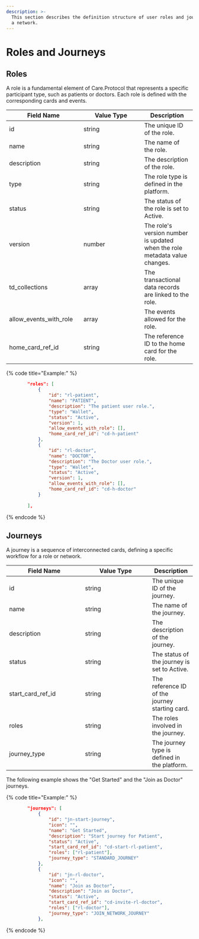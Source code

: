```yaml
---
description: >-
  This section describes the definition structure of user roles and journeys in
  a network.
---
```


# Roles and Journeys

## Roles

A role is a fundamental element of Care.Protocol that represents a specific participant type, such as patients or doctors. Each role is defined with the corresponding cards and events.

<table><thead><tr><th width="185">Field Name</th><th width="148">Value Type</th><th>Description</th></tr></thead><tbody><tr><td>id</td><td>string</td><td>The unique ID of the role.</td></tr><tr><td>name</td><td>string</td><td>The name of the role.</td></tr><tr><td>description</td><td>string</td><td>The description of the role.</td></tr><tr><td>type</td><td>string</td><td>The role type is defined in the platform.</td></tr><tr><td>status</td><td>string</td><td>The status of the role is set to Active.</td></tr><tr><td>version</td><td>number</td><td>The role's version number is updated when the role metadata value changes.</td></tr><tr><td>td_collections</td><td>array</td><td>The transactional data records are linked to the role.</td></tr><tr><td>allow_events_with_role</td><td>array</td><td>The events allowed for the role.</td></tr><tr><td>home_card_ref_id</td><td>string</td><td>The reference ID to the home card for the role.</td></tr></tbody></table>

{% code title="Example:" %}
```json
        "roles": [
            {
                "id": "rl-patient",
                "name": "PATIENT",
                "description": "The patient user role.",
                "type": "Wallet",
                "status": "Active",
                "version": 1,
                "allow_events_with_role": [],
                "home_card_ref_id": "cd-h-patient"
            },
            {
                "id": "rl-doctor",
                "name": "DOCTOR",
                "description": "The Doctor user role.",
                "type": "Wallet",
                "status": "Active",
                "version": 1,
                "allow_events_with_role": [],
                "home_card_ref_id": "cd-h-doctor"
            }
            
        ],
```
{% endcode %}

## Journeys

A journey is a sequence of interconnected cards, defining a specific workflow for a role or network.

<table><thead><tr><th width="189">Field Name</th><th width="165">Value Type</th><th>Description</th></tr></thead><tbody><tr><td>id</td><td>string</td><td>The unique ID of the journey.</td></tr><tr><td>name</td><td>string</td><td>The name of the journey.</td></tr><tr><td>description</td><td>string</td><td>The description of the journey.</td></tr><tr><td>status</td><td>string</td><td>The status of the journey is set to Active.</td></tr><tr><td>start_card_ref_id</td><td>string</td><td>The reference ID of the journey starting card.</td></tr><tr><td>roles</td><td>string</td><td>The roles involved in the journey.</td></tr><tr><td>journey_type</td><td>string</td><td>The journey type is defined in the platform.</td></tr></tbody></table>

The following example shows the "Get Started" and the "Join as Doctor" journeys.

{% code title="Example:" %}
```json
        "journeys": [
            {
                "id": "jn-start-journey",
                "icon": "",
                "name": "Get Started",
                "description": "Start journey for Patient",
                "status": "Active",
                "start_card_ref_id": "cd-start-rl-patient",
                "roles": ["rl-patient"],
                "journey_type": "STANDARD_JOURNEY"
            },
            {
                "id": "jn-rl-doctor",
                "icon": "",
                "name": "Join as Doctor",
                "description": "Join as Doctor",
                "status": "Active",
                "start_card_ref_id": "cd-invite-rl-doctor",
                "roles": ["rl-doctor"],
                "journey_type": "JOIN_NETWORK_JOURNEY"
            },
```
{% endcode %}
